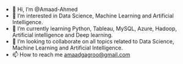 - 👋 Hi, I’m @Amaad-Ahmed
- 👀 I’m interested in Data Science, Machine Learning and Artificial Intelligence.
- 🌱 I’m currently learning Python, Tableau, MySQL, Azure, Hadoop, Artificial intelligence and Deep learning.
- 💞️ I’m looking to collaborate on all topics related to Data Science, Machine Learning and Artificial Intelligence.
- 📫 How to reach me amaadgagroo@gmail.com
